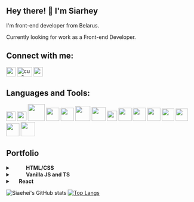 ## Hey there! 👋 I'm Siarhey

I'm  front-end developer from Belarus.

Currently looking for work as a Front-end Developer.

## Connect with me:

<a href="https://t.me/cupora" title="Telegram"><img  width="25px" heigth="30px" src ="https://cdn.svgporn.com/logos/telegram.svg"></a>
<a href="https://discord.gg/cup0ra" target="blank"><img  src="https://cdn.jsdelivr.net/npm/simple-icons@3.0.1/icons/discord.svg" alt="cup0ra" height="25" width="40" /></a>
<a href="www.linkedin.com/in/siarhei-baranenkau-898bab1b2" title="Linkedin"><img  width="25px" heigth="30px" src ="https://cdn.svgporn.com/logos/linkedin-icon.svg"></a>

## Languages and Tools:
<a href="https://html.spec.whatwg.org/" title="HTML"><img  width="25px" heigth="50px" src ="https://cdn.svgporn.com/logos/html-5.svg"></a>
<a href="https://www.w3.org/TR/CSS/" title="CSS"><img  width="25px" heigth="50px" src ="https://cdn.svgporn.com/logos/css-3.svg"></a>
<a href="https://github.com/" title="Sass"><img width="45px" heigth="50px" src="https://cdn.svgporn.com/logos/sass.svg" /></a>
<a href="https://www.javascript.com/" title="JavaScript"><img  width="35px" heigth="50px" src ="https://cdn.svgporn.com/logos/javascript.svg"></a>
<a href="https://www.typescriptlang.org/" title="TypeScript"><img  width="35px" heigth="50px" src ="https://cdn.svgporn.com/logos/typescript-icon.svg"></a>
<a href="https://reactjs.org/" title="React"><img width="40px" heigth="45px" src="https://cdn.svgporn.com/logos/react.svg" /></a>
<a href="https://redux.js.org/" title="Redux"><img width="37px" heigth="40px" src="https://cdn.svgporn.com/logos/redux.svg" /></a>
<a href="https://firebase.google.com/" title="Firebase"><img width="27px" heigth="45px" src="https://cdn.svgporn.com/logos/firebase.svg" /></a>
<a href="https://git-scm.com/" title="Git"><img width="35px" heigth="45px" src="https://cdn.svgporn.com/logos/git-icon.svg" /></a>
<a href="https://github.com/" title="Github"><img width="35px" heigth="45px" src="https://cdn.svgporn.com/logos/github-icon.svg" /></a>
<a href="http://webpack.github.io/" title="Webpack"><img width="35px" heigth="45px" src="https://cdn.svgporn.com/logos/webpack.svg" /></a>
<a href="https://code.visualstudio.com/" title="VSCode"><img width="33px" heigth="45px" src="https://cdn.svgporn.com/logos/visual-studio-code.svg" /></a>
<a href="https://prettier.io/" title="Prettier"><img width="33px" heigth="45px" src="https://cdn.svgporn.com/logos/prettier.svg" /></a>
<a href="https://editorconfig.org/" title="Editorconfig"><img width="35px" heigth="45px" src="https://cdn.svgporn.com/logos/editorconfig.svg" /></a>
<a href="https://eslint.org/" title="Eslint"><img width="38px" heigth="40px" src="https://cdn.svgporn.com/logos/eslint.svg" /></a>

## Portfolio

<details><summary><img  width="15px" heigth="15px" src ="https://cdn.svgporn.com/logos/html-5.svg"> <img  width="15px" heigth="15px" src ="https://cdn.svgporn.com/logos/css-3.svg">  <strong>HTML/CSS</strong></summary>
 
 * **Shelter** [repository](https://github.com/cup0ra/shelter) [deploy](https://suspicious-knuth-a4514b.netlify.app/pages/main/index.html)
 * **Webdev** [repository](https://github.com/cup0ra/webdev) [deploy](https://cup0ra-webdev.netlify.app/)
 * **Singolo** [repository](https://github.com/cup0ra/singolo) [deploy](https://cup0ra.github.io/singolo/)
 
  </details>
  
 <details><summary><img  width="15px" heigth="15px" src ="https://cdn.svgporn.com/logos/javascript.svg"> <img  width="15px" heigth="15px" src ="https://cdn.svgporn.com/logos/typescript-icon.svg">  <strong>Vanilla JS and TS</strong></summary>
 

  
   * **Gem-puzzle** [repository](https://github.com/cup0ra/gem-puzzle) [deploy](https://cup0ra-gem-puzzle.netlify.app/)
   * **Rs-css** [repository](https://github.com/cup0ra/rs-css) [deploy](https://cup0ra-rs-css.netlify.app/)
   * **Fancy-weather** [repository](https://github.com/cup0ra/fancy-weather) [deploy](https://cup0ra-fancy-weather.netlify.app/)
   * **Movie-search** [repository](https://github.com/cup0ra/movie-search) [deploy](https://cup0ra-movie-search.netlify.app/)
   * **Momentum** [repository](https://github.com/cup0ra/momentum) [deploy](https://cup0ra-momentum.netlify.app/)
   * **Virtual-keyboard** [repository](https://github.com/cup0ra/virtual-keyboard) [deploy](https://cup0ra-virtual-keyboard.netlify.app/)
   * **Calculator** [repository](https://github.com/cup0ra/calculator) [deploy](https://cup0ra-calculator.netlify.app/)
   * **Rslang (teamwork)** [repository](https://github.com/cup0ra/rslang) [deploy](https://rslang-team52-iudinaleksei.netlify.app/)
   
 </details>
  <details><summary><img width="15px" heigth="15px" src="https://cdn.svgporn.com/logos/react.svg" />  <strong>React</strong></summary>
  
  * **Songbird** [repository](https://github.com/cup0ra/songbird) [deploy](https://cup0ra-songbird.netlify.app/)
  * **Covid-dashboard (teamwork)** [repository](https://github.com/cup0ra/covid-dashboard) [deploy](https://cup0ra-covid-dashboard.netlify.app/)
  * **Rsclone-medical-portal (teamwork)**  [repository](https://github.com/cup0ra/rsclone) [deploy](https://rsclone-medical-portal.netlify.app/)
  
  </details>
  
![Siaehei's GitHub stats](https://github-readme-stats.vercel.app/api?username=cup0ra&show_icons=true&theme=dracula)
[![Top Langs](https://github-readme-stats.vercel.app/api/top-langs/?username=cup0ra&layout=compact&theme=dracula)](https://github.com/anuraghazra/github-readme-stats)

<!--
**cup0ra/cup0ra** is a ✨ _special_ ✨ repository because its `README.md` (this file) appears on your GitHub profile.

Here are some ideas to get you started:

- 🔭 I’m currently working on ...
- 🌱 I’m currently learning ...
- 👯 I’m looking to collaborate on ...
- 🤔 I’m looking for help with ...
- 💬 Ask me about ...
- 📫 How to reach me: ...
- 😄 Pronouns: ...
- ⚡ Fun fact: ...
-->
